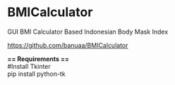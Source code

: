 # BMICalculator
GUI BMI Calculator Based Indonesian Body Mask Index

https://github.com/banuaa/BMICalculator

<b>== Requirements ==</b>
<br>
#Install Tkinter
<br>
pip install python-tk
